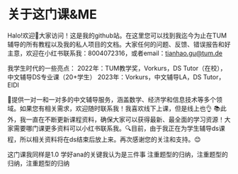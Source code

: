 # 关于这门课&ME
Halo!欢迎👏大家访问！这是我的github站。在这里您可以找到我迄今为止在TUM辅导的所有教程以及我的私人项目的文档。大家任何的问题、反馈、错误报告和好主意，欢迎在小红书联系我：8004072316，或者email：tianhao.gu@tum.de

我学生时代的一些亮点： 2022年：TUM教学奖，Vorkurs，DS Tutor（在校），中文辅导DS专业课（20+学生） 2023年：Vorkurs，中文辅导LA，DS Tutor，EIDI

💼提供一对一和一对多的中文辅导服务，涵盖数学、经济学和信息技术等多个领域。如果您有相关需求，欢迎随时联系我！我喜欢线下上课，但是线上也👌 📚此外，我一直在不断更新课程资料，确保大家可以获得最新、最全面的学习资源！大家需要哪门课更多资料可以小红书联系我。🔍目前，由于我正在为学生辅导ds课程，所以相关资料将在ds结束后放上来。再次感谢您的关注和支持。😊

这门课我同样是1.0
学好ana的关键我认为是三件事
注重题型的归纳，注重题型的归纳，注重题型的归纳
